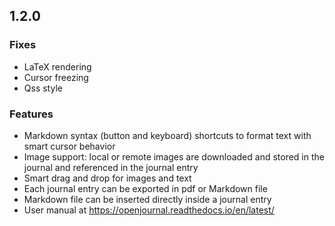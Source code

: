 ## 1.2.0

### Fixes

* LaTeX rendering
* Cursor freezing
* Qss style

### Features

* Markdown syntax (button and keyboard) shortcuts to format text with smart cursor behavior
* Image support: local or remote images are downloaded and stored in the journal and referenced in the journal entry
* Smart drag and drop for images and text
* Each journal entry can be exported in pdf or Markdown file
* Markdown file can be inserted directly inside a journal entry
* User manual at https://openjournal.readthedocs.io/en/latest/
